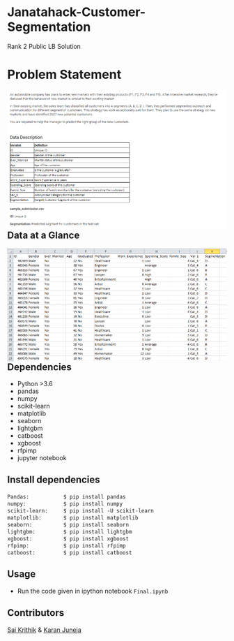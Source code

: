 # Janatahack-Customer-Segmentation
Rank 2 Public LB Solution
# Problem Statement
<img src="Utils/PS.png"
     alt="Markdown Monster icon"
     style="float: left; margin-right: 10px;" />
## Data at a Glance
<img src="Utils/Data.png"
     alt="Markdown Monster icon"
     style="float: left; margin-right: 10px;" /> 
    
## Dependencies
* Python >3.6
* pandas
* numpy
* scikit-learn
* matplotlib
* seaborn
* lightgbm
* catboost
* xgboost
* rfpimp
* jupyter notebook

## Install dependencies
```
Pandas:           $ pip install pandas
numpy:            $ pip install numpy
scikit-learn:     $ pip install -U scikit-learn
matplotlib:       $ pip install matplotlib 
seaborn:          $ pip install seaborn
lightgbm:         $ pip install lightgbm
xgboost:          $ pip install xgboost
rfpimp:           $ pip install rfpimp
catboost:         $ pip install catboost
```

## Usage
* Run the code given in ipython notebook `Final.ipynb`

## Contributors
[Sai Krithik](https://github.com/saikrithik) & [Karan Juneja](https://github.com/karan171)
